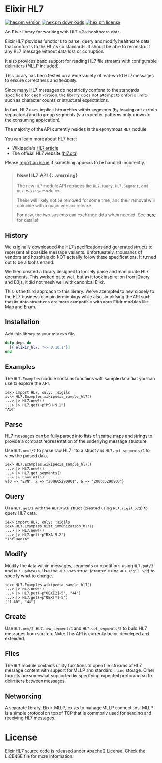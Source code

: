 # Elixir HL7 

[![hex.pm version](https://img.shields.io/hexpm/v/elixir_hl7.svg)](https://hex.pm/packages/elixir_hl7) 
[![hex.pm downloads](https://img.shields.io/hexpm/dt/elixir_hl7.svg)](https://hex.pm/packages/elixir_hl7)
[![hex.pm license](https://img.shields.io/hexpm/l/elixir_hl7.svg)](https://hex.pm/packages/elixir_hl7)

An Elixir library for working with HL7 v2.x healthcare data. 

Elixir HL7 provides functions to parse, query and modify healthcare data that conforms to the HL7 v2.x standards. 
It should be able to reconstruct any HL7 message without data loss or corruption.

It also provides basic support for reading HL7 file streams with configurable delimiters (MLLP included). 

This library has been tested on a wide variety of real-world HL7 messages to ensure correctness and flexibility. 

Since many HL7 messages do not strictly conform to the standards specified for each version, the library does not
attempt to enforce limits such as character counts or structural expectations. 

In fact, HL7 uses implicit hierarchies within segments (by leaving out certain separators) and to group segments
(via expected patterns only known to the consuming application).

The majority of the API currently resides in the eponymous `HL7` module.

You can learn more about HL7 here:
* Wikipedia's [HL7 article](https://en.wikipedia.org/wiki/Health_Level_7)
* The official HL7 website ([hl7.org](http://www.hl7.org/index.cfm))

Please [report an issue](https://github.com/HCA-Healthcare/elixir-hl7/issues) if something appears to be handled incorrectly.

> ### New HL7 API {: .warning}
>
> The new `HL7` module API replaces the `HL7.Query`, `HL7.Segment`, and `HL7.Message` modules. 
> 
> These will likely not be removed for some time, and their
> removal will coincide with a major version release. 
> 
> For now, the two systems can exchange data when needed.
> See [here](./HL7.html##module-migrating-from-hl7-message-hl7-segment-and-hl7-query) for details!

## History

We originally downloaded the HL7 specifications and generated structs to represent all possible message variants.
Unfortunately, thousands of vendors and hospitals do NOT actually follow these specifications. 
It turned out to be a fool's errand.

We then created a library designed to loosely parse and manipulate HL7 documents. This worked quite well, but as
it took inspiration from jQuery and D3js, it did not mesh well with canonical Elixir. 

This is the third approach to this library. We've attempted to hew closely to the HL7 business domain terminology
while also simplifying the API such that its data structures are more compatible with core Elixir modules like Map and Enum.

## Installation

Add this library to your mix.exs file.

```elixir
defp deps do
  [{:elixir_hl7, "~> 0.10.1"}]
end
```

## Examples 

The `HL7.Examples` module contains functions with sample data that you can use to explore the API.

    iex> import HL7, only: :sigils
    iex> HL7.Examples.wikipedia_sample_hl7()
    ...> |> HL7.new!()
    ...> |> HL7.get(~p"MSH-9.1")
    "ADT" 

## Parse

HL7 messages can be fully parsed into lists of sparse maps and strings to provide a compact representation 
of the underlying message structure.

Use `HL7.new!/2` to parse raw HL7 into a struct and `HL7.get_segments/1` to view the parsed data.

    iex> HL7.Examples.wikipedia_sample_hl7()
    ...> |> HL7.new!()
    ...> |> HL7.get_segments()
    ...> |> Enum.at(1)
    %{0 => "EVN", 2 => "200605290901", 6 => "200605290900"}

## Query

Use `HL7.get/2` with the `HL7.Path` struct (created using `HL7.sigil_p/2`) to query HL7 data.

    iex> import HL7, only: :sigils
    iex> HL7.Examples.nist_immunization_hl7()
    ...> |> HL7.new!()
    ...> |> HL7.get(~p"RXA-5.2")
    "Influenza"
   
## Modify

Modify the data within messages, segments or repetitions using `HL7.put/3` and `HL7.update/4`.
Use the `HL7.Path` struct (created using `HL7.sigil_p/2`) to specify what to change.

    iex> HL7.Examples.wikipedia_sample_hl7()
    ...> |> HL7.new!()
    ...> |> HL7.put(~p"OBX[2]-5", "44")
    ...> |> HL7.get(~p"OBX[*]-5")
    ["1.80", "44"]

## Create

Use `HL7.new/2`, `HL7.new_segment/1` and `HL7.set_segments/2` to build HL7 messages from scratch.
Note: This API is currently being developed and extended.

## Files

The `HL7` module contains utility functions to open file streams of HL7 message content with support for MLLP and standard `:line` storage. 
Other formats are somewhat supported by specifying expected prefix and suffix delimiters between messages.

## Networking

A separate library, Elixir-MLLP, exists to manage MLLP connections. MLLP is a simple protocol on top of TCP that is commonly used for sending and receiving HL7 messages. 

# License

Elixir HL7 source code is released under Apache 2 License. Check the LICENSE file for more information.
